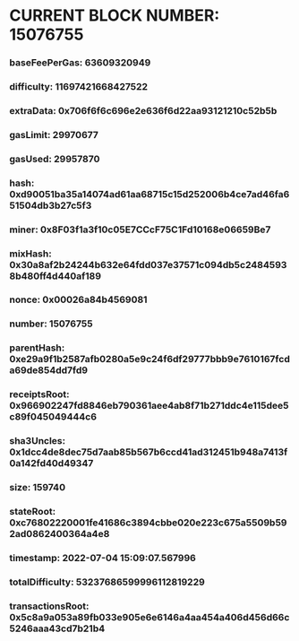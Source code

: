 # CURRENT BLOCK NUMBER: 15076755

### baseFeePerGas: 63609320949
### difficulty: 11697421668427522
### extraData: 0x706f6f6c696e2e636f6d22aa93121210c52b5b
### gasLimit: 29970677
### gasUsed: 29957870
### hash: 0xd90051ba35a14074ad61aa68715c15d252006b4ce7ad46fa651504db3b27c5f3
### miner: 0x8F03f1a3f10c05E7CCcF75C1Fd10168e06659Be7
### mixHash: 0x30a8af2b24244b632e64fdd037e37571c094db5c24845938b480ff4d440af189
### nonce: 0x00026a84b4569081
### number: 15076755
### parentHash: 0xe29a9f1b2587afb0280a5e9c24f6df29777bbb9e7610167fcda69de854dd7fd9
### receiptsRoot: 0x966902247fd8846eb790361aee4ab8f71b271ddc4e115dee5c89f045049444c6
### sha3Uncles: 0x1dcc4de8dec75d7aab85b567b6ccd41ad312451b948a7413f0a142fd40d49347
### size: 159740
### stateRoot: 0xc76802220001fe41686c3894cbbe020e223c675a5509b592ad0862400364a4e8
### timestamp: 2022-07-04 15:09:07.567996
### totalDifficulty: 53237686599996112819229
### transactionsRoot: 0x5c8a9a053a89fb033e905e6e6146a4aa454a406d456d66c5246aaa43cd7b21b4
